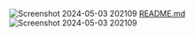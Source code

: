 ![Screenshot 2024-05-03 202109](https://github.com/user-attachments/assets/c3245b7f-805b-4899-b5f4-002d1ec40eae)
[README.md](https://github.com/user-attachments/files/17830774/README.md)
![Screenshot 2024-05-03 202109](https://github.com/user-attachments/assets/43701944-5859-4ee6-b800-ba22a25eb504)
